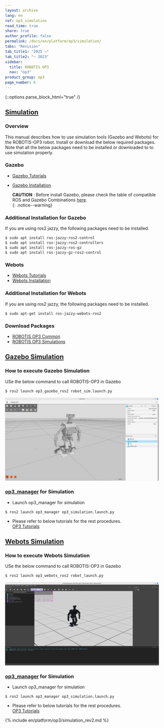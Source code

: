 ```yaml
---
layout: archive
lang: en
ref: op3_simulation
read_time: true
share: true
author_profile: false
permalink: /docs/en/platform/op3/simulation/
tabs: "Revision"
tab_title1: "2025 ~"
tab_title2: "~ 2023"
sidebar:
  title: ROBOTIS OP3
  nav: "op3"
product_group: op3
page_number: 6
---
```


<style>body {counter-reset: h1 5 !important;}</style>

{::options parse_block_html="true" /}
<section data-id="{{ page.tab_title1 }}" class="tab_contents">

# [Simulation](#simulation)
### Overview
This manual describes how to use simulation tools (Gazebo and Webots) for the ROBOTIS-OP3 robot. Install or download the below required packages. Note that all the below packages need to be installed or downloaded to to use simulation properly. 

### Gazebo 
* [Gazebo Tutorials]   
* [Gazebo Installation]   

  **CAUTION** : Before install Gazebo, please check the table of compatible ROS and Gazebo Combinations [here](https://gazebosim.org/docs/harmonic/ros_installation/).  
  {: .notice--warning}

### Additional Installation for Gazebo
If you are using ros2 jazzy, the following packages need to be installed.
```
$ sudo apt install ros-jazzy-ros2-control
$ sudo apt install ros-jazzy-ros2-controllers
$ sudo apt install ros-jazzy-ros-gz 
$ sudo apt install ros-jazzy-gz-ros2-control
```

### Webots 
* [Webots Tutorials]   
* [Webots Installation]   

### Additional Installation for Webots
If you are using ros2 jazzy, the following packages need to be installed.
```
$ sudo apt-get install ros-jazzy-webots-ros2
```

### Download Packages  
* [ROBOTIS OP3 Common]   
* [ROBOTIS OP3 Simulations]   


## [Gazebo Simulation](#gazebo-simulation)

### How to execute Gazebo Simulation
USe the below command to call ROBOTIS-OP3 in Gazebo
```
$ ros2 launch op3_gazebo_ros2 robot_sim.launch.py 
```
<!-- the launch file name may be changed later -->

![](/assets/images/platform/op3/op3_gazebo2.png)

### [op3_manager] for Simulation  

* Launch op3_manager for simulation   
```
$ ros2 launch op3_manager op3_simulation.launch.py
```

* Please refer to below tutorials for the rest procedures.   
[OP3 Tutorials]

<!-- not supported in ros2 but want to keep due to possible re-usability
### To improve gazebo simulation

* Change joint gain   
[Controller File]{: .popup}
* Edit physics engine   
[World File]{: .popup}
-->


## [Webots Simulation](#webots-simulation)

### How to execute Webots Simulation
USe the below command to call ROBOTIS-OP3 in Gazebo
```
$ ros2 launch op3_webots_ros2 robot_launch.py 
```
<!-- the launch file name may be changed later -->

![](/assets/images/platform/op3/op3_webots.png)

### [op3_manager] for Simulation  

* Launch op3_manager for simulation   
```
$ ros2 launch op3_manager op3_simulation.launch.py
```

* Please refer to below tutorials for the rest procedures.   
[OP3 Tutorials]



[ROBOTIS OP3 Common]: /docs/en/platform/op3/robotis_ros_packages/#robotis-op3-common
[op3_manager]: /docs/en/platform/op3/robotis_ros_packages/#op3-manager
[OP3 Tutorials]: /docs/en/platform/op3/tutorials/#tutorials

[Gazebo Tutorials]: https://gazebosim.org/docs/harmonic/getstarted/   
[Gazebo Installation]: https://gazebosim.org/docs/harmonic/install/   
<!-- may need to change op3 simulation link  -->   
[ROBOTIS OP3 Simulations]: https://github.com/ROBOTIS-GIT/ROBOTIS-OP3-Simulations 
<!-- not supported in ros2 but want to keep due to possible re-usability
<!-- [Controller File]: /docs/en/popup/position_controller.yaml/   -->
<!-- [World File]: /docs/en/popup/robotis_op3_gazebo_worlds_empty.world/   -->

[Webots Tutorials]: https://cyberbotics.com/doc/guide/tutorials   
[Webots Installation]: https://cyberbotics.com/doc/guide/installation-procedure   

</section>

<section data-id="{{ page.tab_title2 }}" class="tab_contents">
{% include en/platform/op3/simulation_rev2.md %}
</section>
